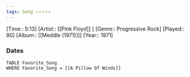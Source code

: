 ```yaml
---
tags: Song ⭐⭐⭐⭐⭐ 
---
```

[Time:: 5:13]
[Artist:: [[Pink Floyd]] ]
[Genre:: Progressive Rock]
[Played:: 80]
[Album:: [[Meddle (1971)]]]
[Year:: 1971]
### Dates
````dataview
TABLE Favorite_Song
WHERE Favorite_Song = [[A Pillow Of Winds]]
````